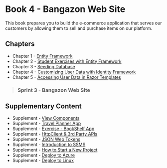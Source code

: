 # Book 4 - Bangazon Web Site

This book prepares you to build the e-commerce application that serves our customers by allowing them to sell and purchase items on our platform.

## Chapters

* Chapter 1 - [Entity Framework](./chapters/EF_INTRO.md)
* Chapter 2 - [Student Exercises with Entity Framework](./chapters/STUDENT_EXERCISES_EF.md)
* Chapter 3 - [Seeding Database](./chapters/EF_SEEDING.md)
* Chapter 4 - [Customizing User Data with Identity Framework](./chapters/ASPNET_IDENTITY_INTRO.md)
* Chapter 5 - [Accessing User Data in Razor Templates](./chapters/IDENTITY_RAZOR.md)

> ### __Sprint 3__ - Bangazon Web Site

## Supplementary Content
* Supplement - [View Components](./chapters/VIEW_COMPONENTS.md)
* Supplement - [Travel Planner App](./chapters/TRAVEL_PLANNER_IF_EF.md)
* Supplement - [Exercise - BookShelf App](./chapters/EXERCISE_BOOKSHELF.md)
* Supplement - [HttpClient & 3rd Party APIs](./chapters/HTTPCLIENT.md)
* Supplement - [JSON Web Tokens](./chapters/JWT.md)
* Supplement - [Introduction to SSMS](./chapters/SSMS_INTRO.md)
* Supplement - [How to Start a New Project](./chapters/PROJECT_INIT.md)
* Supplement - [Deploy to Azure](./chapters/AZURE_DEPLOY.md)
* Supplement - [Deploy to Linux](./chapters/LINUX_DEPLOY.md)
